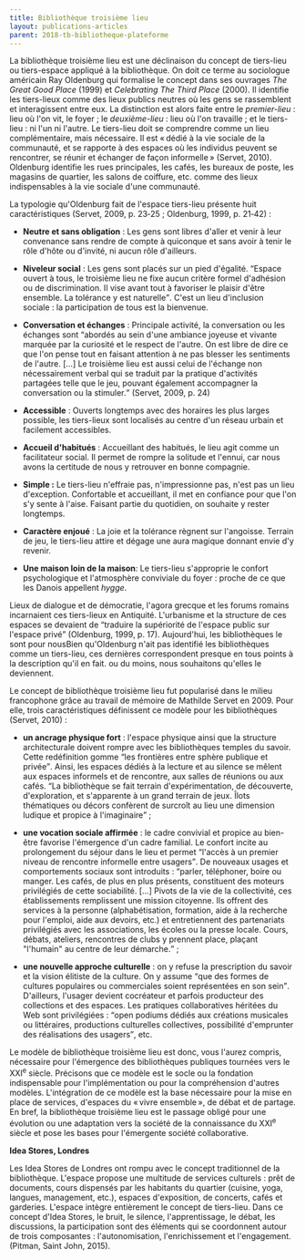 ```yaml
---
title: Bibliothèque troisième lieu
layout: publications-articles
parent: 2018-tb-bibliotheque-plateforme
---
```


La bibliothèque troisième lieu est une déclinaison du concept de tiers-lieu ou tiers-espace appliqué à la bibliothèque. On doit ce terme au sociologue américain Ray Oldenburg qui formalise le concept dans ses ouvrages <i>The Great Good Place</i> (1999) et <i>Celebrating The Third Place</i> (2000). Il identifie les tiers-lieux comme des lieux publics neutres où les gens se rassemblent et interagissent entre eux. La distinction est alors faite entre le <i>premier-lieu</i> : lieu où l'on vit, le foyer ; le <i>deuxième-lieu</i> : lieu où l'on travaille ; et le tiers-lieu : ni l'un ni l'autre. Le tiers-lieu doit se comprendre comme un lieu complémentaire, mais nécessaire. Il est « dédié à la vie sociale de la communauté, et se rapporte à des espaces où les individus peuvent se rencontrer, se réunir et échanger de façon informelle » (Servet, 2010). Oldenburg identifie les rues principales, les cafés, les bureaux de poste, les magasins de quartier, les salons de coiffure, etc. comme des lieux indispensables à la vie sociale d'une communauté.

La typologie qu'Oldenburg fait de l'espace tiers-lieu présente huit caractéristiques (Servet, 2009, p. 23‑25 ; Oldenburg, 1999, p. 21‑42) :

- **Neutre et sans obligation** : Les gens sont libres d'aller et venir à leur convenance sans rendre de compte à quiconque et sans avoir à tenir le rôle d'hôte ou d'invité, ni aucun rôle d'ailleurs.

- **Niveleur social** : Les gens sont placés sur un pied d'égalité. <q>Espace ouvert à tous, le troisième lieu ne fixe aucun critère formel d'adhésion ou de discrimination. Il vise avant tout à favoriser le plaisir d'être ensemble. La tolérance y est naturelle</q>. C'est un lieu d'inclusion sociale : la participation de tous est la bienvenue.

- **Conversation et échanges** : Principale activité, la conversation ou les échanges sont <q>abordés au sein d'une ambiance joyeuse et vivante marquée par la curiosité et le respect de l'autre. On est libre de dire ce que l'on pense tout en faisant attention à ne pas blesser les sentiments de l'autre. [...] Le troisième lieu est aussi celui de l'échange non nécessairement verbal qui se traduit par la pratique d'activités partagées telle que le jeu, pouvant également accompagner la conversation ou la stimuler.</q> (Servet, 2009, p. 24)

- **Accessible** : Ouverts longtemps avec des horaires les plus larges possible, les tiers-lieux sont localisés au centre d'un réseau urbain et facilement accessibles.

- **Accueil d'habitués** : Accueillant des habitués, le lieu agit comme un facilitateur social. Il permet de rompre la solitude et l'ennui, car nous avons la certitude de nous y retrouver en bonne compagnie.

- **Simple :** Le tiers-lieu n'effraie pas, n'impressionne pas, n'est pas un lieu d'exception. Confortable et accueillant, il met en confiance pour que l'on s'y sente à l'aise. Faisant partie du quotidien, on souhaite y rester longtemps.

- **Caractère enjoué** : La joie et la tolérance règnent sur l'angoisse. Terrain de jeu, le tiers-lieu attire et dégage une aura magique donnant envie d'y revenir.

- **Une maison loin de la maison**: Le tiers-lieu s'approprie le confort psychologique et l'atmosphère conviviale du foyer : proche de ce que les Danois appellent <i>hygge</i>.

Lieux de dialogue et de démocratie, l'agora grecque et les forums romains incarnaient ces tiers-lieux en Antiquité. L'urbanisme et la structure de ces espaces se devaient de <q>traduire la supériorité de l'espace public sur l'espace privé</q> (Oldenburg, 1999, p. 17). Aujourd'hui, les bibliothèques le sont pour nous<at-note>Bien qu'Oldenburg n'ait pas identifié les bibliothèques comme un tiers-lieu, ces dernières correspondent presque en tous points à la description qu'il en fait.</at-note> ou du moins, nous souhaitons qu'elles le deviennent.

Le concept de bibliothèque troisième lieu fut popularisé dans le milieu francophone grâce au travail de mémoire de Mathilde Servet en 2009. Pour elle, trois caractéristiques définissent ce modèle pour les bibliothèques (Servet, 2010) :

- **un ancrage physique fort** : l'espace physique ainsi que la structure architecturale doivent rompre avec les bibliothèques temples du savoir. Cette redéfinition gomme <q>les frontières entre sphère publique et privée</q>. Ainsi, les espaces dédiés à la lecture et au silence se mêlent aux espaces informels et de rencontre, aux salles de réunions ou aux cafés. <q>La bibliothèque se fait terrain d'expérimentation, de découverte, d'exploration, et s'apparente à un grand terrain de jeux. Îlots thématiques ou décors confèrent de surcroît au lieu une dimension ludique et propice à l'imaginaire</q> ;

- **une vocation sociale affirmée** : le cadre convivial et propice au bien-être favorise l'émergence d'un cadre familial. Le confort incite au prolongement du séjour dans le lieu et permet <q>l'accès à un premier niveau de rencontre informelle entre usagers</q>. De nouveaux usages et comportements sociaux sont introduits : <q>parler, téléphoner, boire ou manger. Les cafés, de plus en plus présents, constituent des moteurs privilégiés de cette sociabilité. [...] Pivots de la vie de la collectivité, ces établissements remplissent une mission citoyenne. Ils offrent des services à la personne (alphabétisation, formation, aide à la recherche pour l'emploi, aide aux devoirs, etc.) et entretiennent des partenariats privilégiés avec les associations, les écoles ou la presse locale. Cours, débats, ateliers, rencontres de clubs y prennent place, plaçant "l'humain" au centre de leur démarche.</q> ;

- **une nouvelle approche culturelle** : on y refuse la prescription du savoir et la vision élitiste de la culture. On y assume <q>que des formes de cultures populaires ou commerciales soient représentées en son sein</q>. D'ailleurs, l'usager devient cocréateur et parfois producteur des collections et des espaces. Les pratiques collaboratives héritées du Web sont privilégiées : <q>open podiums dédiés aux créations musicales ou littéraires, productions culturelles collectives, possibilité d'emprunter des réalisations des usagers</q>, etc.

Le modèle de bibliothèque troisième lieu est donc, vous l'aurez compris, nécessaire pour l'émergence des bibliothèques publiques tournées vers le XXI<sup>e</sup> siècle. Précisons que ce modèle est le socle ou la fondation indispensable pour l'implémentation ou pour la compréhension d'autres modèles. L'intégration de ce modèle est la base nécessaire pour la mise en place de services, d'espaces du « vivre ensemble », de débat et de partage. En bref, la bibliothèque troisième lieu est le passage obligé pour une évolution ou une adaptation vers la société de la connaissance du XXI<sup>e</sup> siècle et pose les bases pour l'émergente société collaborative.

**Idea Stores, Londres**

Les Idea Stores  de Londres ont rompu avec le concept traditionnel de la bibliothèque. L'espace propose une multitude de services culturels : prêt de documents, cours dispensés par les habitants du quartier (cuisine, yoga, langues, management, etc.), espaces d'exposition, de concerts, cafés et garderies. L'espace intègre entièrement le concept de tiers-lieu. Dans ce concept d'Idea Stores, le bruit, le silence, l'apprentissage, le débat, les discussions, la participation sont des éléments qui se coordonnent autour de trois composantes : l'autonomisation, l'enrichissement et l'engagement. (Pitman, Saint John, 2015).
